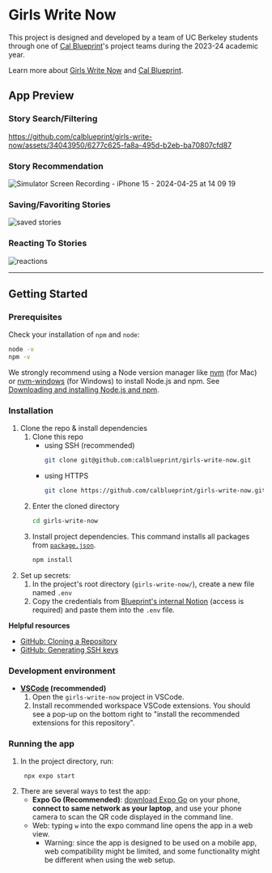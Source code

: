 # Girls Write Now

This project is designed and developed by a team of UC Berkeley students through one of [Cal Blueprint](https://calblueprint.org/)'s project teams during the 2023-24 academic year.

Learn more about [Girls Write Now](https://girlswritenow.org/) and [Cal Blueprint](https://calblueprint.org/).

## App Preview

### Story Search/Filtering

https://github.com/calblueprint/girls-write-now/assets/34043950/6277c625-fa8a-495d-b2eb-ba70807cfd87

### Story Recommendation

![Simulator Screen Recording - iPhone 15 - 2024-04-25 at 14 09 19](https://github.com/calblueprint/girls-write-now/assets/34043950/6a92dbf7-be0e-4210-8a66-35fddd578fee)

### Saving/Favoriting Stories

![saved stories](https://github.com/calblueprint/girls-write-now/assets/34043950/e40b5a50-d53c-497a-8b70-433def6dde67)

### Reacting To Stories

![reactions](https://github.com/calblueprint/girls-write-now/assets/34043950/32d5c54e-5a4e-4517-8475-ea38b2e4cf69)

---

## Getting Started

### Prerequisites

Check your installation of `npm` and `node`:

```sh
node -v
npm -v
```

We strongly recommend using a Node version manager like [nvm](https://github.com/nvm-sh/nvm) (for Mac) or [nvm-windows](https://github.com/coreybutler/nvm-windows) (for Windows) to install Node.js and npm. See [Downloading and installing Node.js and npm](https://docs.npmjs.com/downloading-and-installing-node-js-and-npm).

### Installation

1. Clone the repo & install dependencies
   1. Clone this repo
      - using SSH (recommended)
        ```sh
        git clone git@github.com:calblueprint/girls-write-now.git
        ```
      - using HTTPS
        ```sh
        git clone https://github.com/calblueprint/girls-write-now.git
        ```
   2. Enter the cloned directory
      ```sh
      cd girls-write-now
      ```
   3. Install project dependencies. This command installs all packages from [`package.json`](package.json).
      ```sh
      npm install
      ```
2. Set up secrets:
   1. In the project's root directory (`girls-write-now/`), create a new file named `.env`
   2. Copy the credentials from [Blueprint's internal Notion](https://www.notion.so/calblueprint/Secrets-34fde2e9c9bb41d0ad1cb2bebedadd28?pvs=4) (access is required) and paste them into the `.env` file.

**Helpful resources**

- [GitHub: Cloning a Repository](https://docs.github.com/en/repositories/creating-and-managing-repositories/cloning-a-repository#cloning-a-repository)
- [GitHub: Generating SSH keys](https://docs.github.com/en/authentication/connecting-to-github-with-ssh/generating-a-new-ssh-key-and-adding-it-to-the-ssh-agent)

### Development environment

- **[VSCode](https://code.visualstudio.com/) (recommended)**
  1. Open the `girls-write-now` project in VSCode.
  2. Install recommended workspace VSCode extensions. You should see a pop-up on the bottom right to "install the recommended extensions for this repository".

### Running the app

1. In the project directory, run:
   ```shell
    npx expo start
   ```
2. There are several ways to test the app:
   - **Expo Go (Recommended)**: [download Expo Go](https://docs.expo.dev/get-started/installation/#2-expo-go-app-for-android-and) on your phone, **connect to same network as your laptop**, and use your phone camera to scan the QR code displayed in the command line.
   - Web: typing `w` into the expo command line opens the app in a web view.
     - Warning: since the app is designed to be used on a mobile app, web compatibility might be limited, and some functionality might be different when using the web setup.
